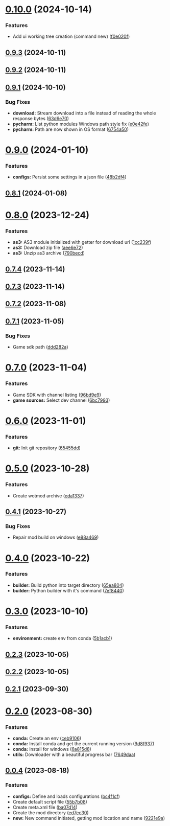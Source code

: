 # [0.10.0](https://github.com/gabrielhamel/wg-mod/compare/v0.9.3...v0.10.0) (2024-10-14)


### Features

* Add ui working tree creation (command new) ([f0e020f](https://github.com/gabrielhamel/wg-mod/commit/f0e020f4ba69083e9f68e14e43deafa4f85bb900))



## [0.9.3](https://github.com/gabrielhamel/wg-mod/compare/v0.9.2...v0.9.3) (2024-10-11)



## [0.9.2](https://github.com/gabrielhamel/wg-mod/compare/v0.9.1...v0.9.2) (2024-10-11)



## [0.9.1](https://github.com/gabrielhamel/wg-mod/compare/v0.9.0...v0.9.1) (2024-10-10)


### Bug Fixes

* **download:** Stream download into a file instead of reading the whole response bytes ([63d6e70](https://github.com/gabrielhamel/wg-mod/commit/63d6e7055dc53319924d40d3e147a2233978017e))
* **pycharm:** List python modules Windows path style fix ([e0e42fe](https://github.com/gabrielhamel/wg-mod/commit/e0e42feb8d79bed1fabe5b259096cb040b5a42be))
* **pycharm:** Path are now shown in OS format ([6754a50](https://github.com/gabrielhamel/wg-mod/commit/6754a5045507ebf8cbf63a0f532585aaab4a1031))



# [0.9.0](https://github.com/gabrielhamel/wg-mod/compare/v0.8.1...v0.9.0) (2024-01-10)


### Features

* **configs:** Persist some settings in a json file ([48b2df4](https://github.com/gabrielhamel/wg-mod/commit/48b2df44a13c69e1b4b1bcf6f1b66cf95f9c20bd))



## [0.8.1](https://github.com/gabrielhamel/wg-mod/compare/v0.8.0...v0.8.1) (2024-01-08)



# [0.8.0](https://github.com/gabrielhamel/wg-mod/compare/v0.7.4...v0.8.0) (2023-12-24)


### Features

* **as3:** AS3 module initialized with getter for download url ([1cc239f](https://github.com/gabrielhamel/wg-mod/commit/1cc239f1691b2b95b3d52fedb123b4294cc1ddca))
* **as3:** Download zip file ([aee6e72](https://github.com/gabrielhamel/wg-mod/commit/aee6e72b0f6a4119d7c6127ad05396b42f73015a))
* **as3:** Unzip as3 archive ([790becd](https://github.com/gabrielhamel/wg-mod/commit/790becd4c52dafebb73d5da9ae6b9e2aa0a6fcb1))



## [0.7.4](https://github.com/gabrielhamel/wg-mod/compare/v0.7.3...v0.7.4) (2023-11-14)



## [0.7.3](https://github.com/gabrielhamel/wg-mod/compare/v0.7.2...v0.7.3) (2023-11-14)



## [0.7.2](https://github.com/gabrielhamel/wg-mod/compare/v0.7.1...v0.7.2) (2023-11-08)



## [0.7.1](https://github.com/gabrielhamel/wg-mod/compare/v0.7.0...v0.7.1) (2023-11-05)


### Bug Fixes

* Game sdk path ([ddd282a](https://github.com/gabrielhamel/wg-mod/commit/ddd282ac6726243edc37e0b2cff12dd39bd88db7))



# [0.7.0](https://github.com/gabrielhamel/wg-mod/compare/v0.6.0...v0.7.0) (2023-11-04)


### Features

* Game SDK with channel listing ([96bd9e9](https://github.com/gabrielhamel/wg-mod/commit/96bd9e9f268c9a4bb41237ac47f50ee77735b6ab))
* **game sources:** Select dev channel ([6bc7993](https://github.com/gabrielhamel/wg-mod/commit/6bc7993b1951f04e4697565358cff9deb12a80de))



# [0.6.0](https://github.com/gabrielhamel/wg-mod/compare/v0.5.0...v0.6.0) (2023-11-01)


### Features

* **git:** Init git repository ([65455dd](https://github.com/gabrielhamel/wg-mod/commit/65455dde8020b19f574e31bfe6b8c9e76b8a840d))



# [0.5.0](https://github.com/gabrielhamel/wg-mod/compare/v0.4.1...v0.5.0) (2023-10-28)


### Features

* Create wotmod archive ([eda1337](https://github.com/gabrielhamel/wg-mod/commit/eda13377b396093b99efff2859134c3470c8edec))



## [0.4.1](https://github.com/gabrielhamel/wg-mod/compare/v0.4.0...v0.4.1) (2023-10-27)


### Bug Fixes

* Repair mod build on windows ([e88a469](https://github.com/gabrielhamel/wg-mod/commit/e88a469be9976e5eeeb43fb67fe983de34363076))



# [0.4.0](https://github.com/gabrielhamel/wg-mod/compare/v0.3.0...v0.4.0) (2023-10-22)


### Features

* **builder:** Build python into target directory ([65ea804](https://github.com/gabrielhamel/wg-mod/commit/65ea8044c80e89d426bb7898bca908664da10404))
* **builder:** Python builder with it's command ([7ef8440](https://github.com/gabrielhamel/wg-mod/commit/7ef8440d67949fde7a1b7a168d74486156dcc02a))



# [0.3.0](https://github.com/gabrielhamel/wg-mod/compare/v0.2.3...v0.3.0) (2023-10-10)


### Features

* **environment:** create env from conda ([5b1acb1](https://github.com/gabrielhamel/wg-mod/commit/5b1acb1a5e6bf11a16ce267334aa3134a89d3b13))



## [0.2.3](https://github.com/gabrielhamel/wg-mod/compare/v0.2.2...v0.2.3) (2023-10-05)



## [0.2.2](https://github.com/gabrielhamel/wg-mod/compare/v0.2.1...v0.2.2) (2023-10-05)



## [0.2.1](https://github.com/gabrielhamel/wg-mod/compare/v0.2.0...v0.2.1) (2023-09-30)



# [0.2.0](https://github.com/gabrielhamel/wg-mod/compare/v0.0.4...v0.2.0) (2023-08-30)


### Features

* **conda:** Create an env ([ceb9106](https://github.com/gabrielhamel/wg-mod/commit/ceb9106c82a03f18eafe545be3e81d1ca8310d2f))
* **conda:** Install conda and get the current running version ([9d8f937](https://github.com/gabrielhamel/wg-mod/commit/9d8f937e21bbf04eba3c42811326d0abefbd6081))
* **conda:** Install for windows ([6a815d8](https://github.com/gabrielhamel/wg-mod/commit/6a815d809d40fdfe15e4085d6ca221620c2f351a))
* **utils:** Downloader with a beautiful progress bar ([7649daa](https://github.com/gabrielhamel/wg-mod/commit/7649daa2ffab6b96774c4d7eca889c4a6ea0ae09))



## [0.0.4](https://github.com/gabrielhamel/wg-mod/compare/bc4f1cff53da65befe0c710f4014577ff0783a06...v0.0.4) (2023-08-18)


### Features

* **configs:** Define and loads configurations ([bc4f1cf](https://github.com/gabrielhamel/wg-mod/commit/bc4f1cff53da65befe0c710f4014577ff0783a06))
* Create default script file ([55b7b08](https://github.com/gabrielhamel/wg-mod/commit/55b7b087030cad1f142b20d5957387f26bcefdc2))
* Create meta.xml file ([ba07d14](https://github.com/gabrielhamel/wg-mod/commit/ba07d1498e5d482f2be70db51a7842b4d79f8598))
* Create the mod directory ([ed7ec30](https://github.com/gabrielhamel/wg-mod/commit/ed7ec30f5a0f297bbcd54ac1ae6b6ed43b548ed0))
* **new:** New command initiated, getting mod location and name ([9221e9a](https://github.com/gabrielhamel/wg-mod/commit/9221e9a9f442ba6f4dd52f0ad1c61e34287c71e0))



